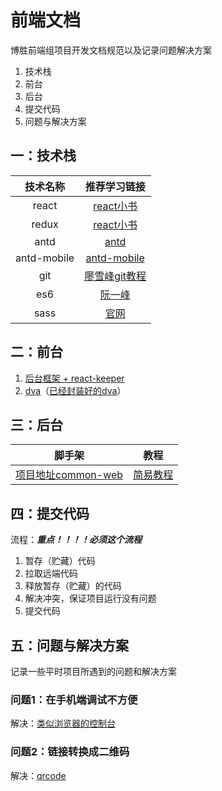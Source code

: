 # 前端文档
博胜前端组项目开发文档规范以及记录问题解决方案

1. 技术栈
2. 前台
3. 后台
4. 提交代码
5. 问题与解决方案

## 一：技术栈
| 技术名称 | 推荐学习链接 |
|:---:|:---:|
| react | [react小书](http://huziketang.mangojuice.top/books/react/) |
| redux | [react小书](http://huziketang.mangojuice.top/books/react/) |
| antd | [antd](https://ant.design/index-cn) |
| antd-mobile | [antd-mobile](https://mobile.ant.design/index-cn) |
| git | [廖雪峰git教程](https://www.liaoxuefeng.com/wiki/0013739516305929606dd18361248578c67b8067c8c017b000) |
| es6 | [阮一峰](http://es6.ruanyifeng.com/) |
| sass | [官网](https://www.sass.hk/) |

## 二：前台
1. [后台框架 + react-keeper](https://git.bosim.cc/luckytea/luckytea-h5)
2. [dva](https://dvajs.com/)（[已经封装好的dva](https://git.bosim.cc/chensihai/dva-front)）

## 三：后台
| 脚手架 | 教程 |
|:---:|:---:|
| [项目地址common-web](https://git.yoopin.com.cn/common/common-web.git) | [简易教程](./common-web.md) |

## 四：提交代码
流程：***重点！！！！必须这个流程***
1. 暂存（贮藏）代码
2. 拉取远端代码
3. 释放暂存（贮藏）的代码
4. 解决冲突，保证项目运行没有问题
5. 提交代码

## 五：问题与解决方案
记录一些平时项目所遇到的问题和解决方案

### 问题1：在手机端调试不方便
解决：[类似浏览器的控制台](https://github.com/liriliri/eruda)

### 问题2：链接转换成二维码
解决：[qrcode](https://github.com/davidshimjs/qrcodejs)
